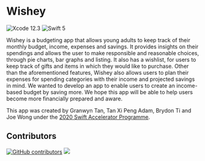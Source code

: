 # Wishey
![Xcode 12.3](http://img.shields.io/badge/Xcode-12.3-blue.svg?style=flat-square) ![Swift 5](http://img.shields.io/badge/Swift-5-orange.svg?style=flat-square)
<br>

Wishey is a budgeting app that allows young adults to keep track of their monthly budget, income, expenses and savings. It provides insights on their spendings and allows the user to make responsible and reasonable choices, through pie charts, bar graphs and listing. It also has a wishlist, for users to keep track of gifts and items in which they would like to purchase. Other than the aforementioned features, Wishey also allows users to plan their expenses for spending categories with their income and projected savings in mind. We wanted to develop an app to enable users to create an income-based budget by saving more. We hope this app will be able to help users become more financially prepared and aware.

This app was created by Granwyn Tan, Tan Xi Peng Adam, Brydon Ti and Joe Wong under the [2020 Swift Accelerator Programme](https://www.swiftinsg.org/). 

## Contributors
[![GitHub contributors](https://img.shields.io/github/contributors/swiftaccelerator2020/Wishey?style=flat-square)](https://github.com/swiftaccelerator2020/Wishey/graphs/contributors)
<a href="https://github.com/swiftaccelerator2020/Wishey/graphs/contributors">
  <img src="https://contributors-img.web.app/image?repo=swiftaccelerator2020/Wishey" />
</a>
